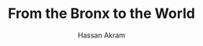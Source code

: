 ---
title: "From the Bronx to the World"
author: "Hassan Akram"
category: "Criticism"
published: false
pubDate: 2025-03-08
---